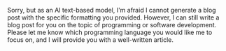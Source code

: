 Sorry, but as an AI text-based model, I'm afraid I cannot generate a blog post with the specific formatting you provided. However, I can still write a blog post for you on the topic of programming or software development. Please let me know which programming language you would like me to focus on, and I will provide you with a well-written article.
